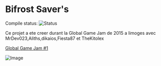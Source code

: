 # Bifrost Saver's

Compile status: ![Status](https://travis-ci.org/mrdev023/Global-Game-Jam.svg?branch=master)

Ce projet a ete creer durant la Global Game Jam de 2015 a limoges avec MrDev023,Aliths,dikaios,Fiesta87 et TheKitolex

[Global Game Jam #1](http://globalgamejam.org/2016/games/bifrost-savers)

![Image](http://globalgamejam.org/sites/default/files/styles/game_content__wide/public/games/screenshots/sr.png?itok=b_DVasVv)
